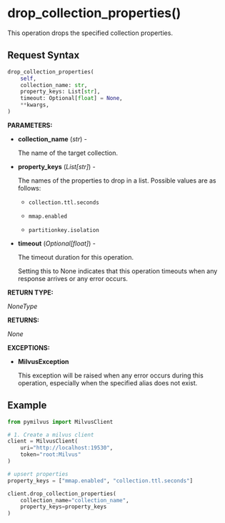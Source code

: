 # drop_collection_properties()

This operation drops the specified collection properties.

## Request Syntax

```python
drop_collection_properties(
    self,
    collection_name: str,
    property_keys: List[str],
    timeout: Optional[float] = None,
    **kwargs,
)
```

**PARAMETERS:**

- **collection_name** (*str*) -

    The name of the target collection.

- **property_keys** (*List[str]*) -

    The names of the properties to drop in a list. Possible values are as follows:

    - `collection.ttl.seconds`

    - `mmap.enabled`

    - `partitionkey.isolation`

- **timeout** (*Optional[float]*) - 

    The timeout duration for this operation.

    Setting this to None indicates that this operation timeouts when any response arrives or any error occurs.

**RETURN TYPE:**

*NoneType*

**RETURNS:**

*None*

**EXCEPTIONS:**

- **MilvusException**

    This exception will be raised when any error occurs during this operation, especially when the specified alias does not exist.

## Example

```python
from pymilvus import MilvusClient

# 1. Create a milvus client
client = MilvusClient(
    uri="http://localhost:19530",
    token="root:Milvus"
)

# upsert properties
property_keys = ["mmap.enabled", "collection.ttl.seconds"]

client.drop_collection_properties(
    collection_name="collection_name", 
    property_keys=property_keys
)
```

